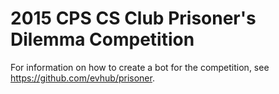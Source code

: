 # 2015 CPS CS Club Prisoner's Dilemma Competition

For information on how to create a bot for the competition, see <https://github.com/evhub/prisoner>.
